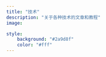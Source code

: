 ```yaml
---
title: "技术"
description: "关于各种技术的文章和教程"
image: 

style:
    background: "#2a9d8f"
    color: "#fff"
---
```


